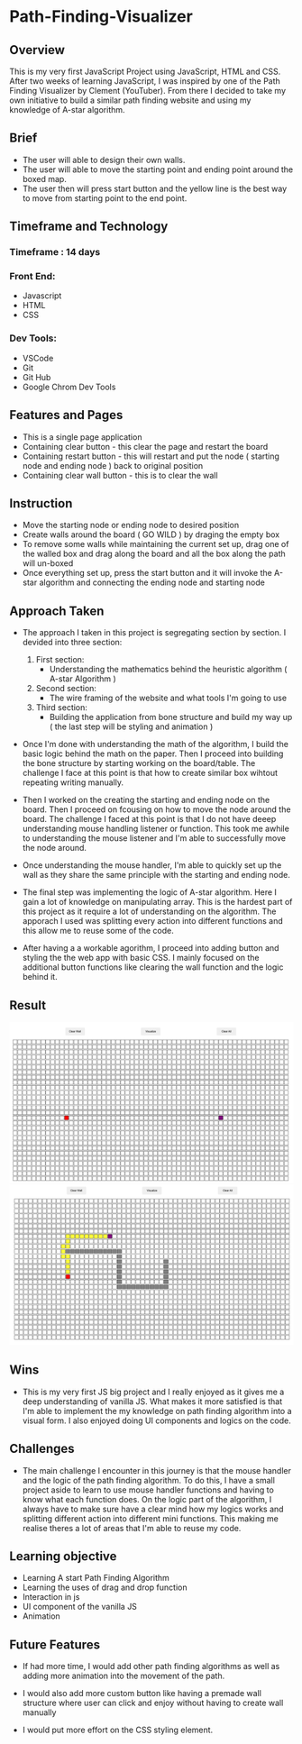 # Path-Finding-Visualizer

## Overview

This is my very first JavaScript Project using JavaScript, HTML and CSS. After two weeks of learning JavaScript, I was inspired by one of the Path Finding Visualizer by Clement (YouTuber). From there I decided to take my own initiative to build a similar path finding website and using my knowledge of A-star algorithm.

## Brief

- The user will able to design their own walls.
- The user will able to move the starting point and ending point around the boxed map.
- The user then will press start button and the yellow line is the best way to move from starting point to the end point.

## Timeframe and Technology

### Timeframe : 14 days

### Front End:

- Javascript
- HTML
- CSS

### Dev Tools:

- VSCode
- Git
- Git Hub
- Google Chrom Dev Tools

## Features and Pages

- This is a single page application
- Containing clear button - this clear the page and restart the board
- Containing restart button - this will restart and put the node ( starting node and ending node ) back to original position
- Containing clear wall button - this is to clear the wall

## Instruction

- Move the starting node or ending node to desired position
- Create walls around the board ( GO WILD ) by draging the empty box
- To remove some walls while maintaining the current set up, drag one of the walled box and drag along the board and all the box along the path will un-boxed
- Once everything set up, press the start button and it will invoke the A-star algorithm and connecting the ending node and starting node

## Approach Taken

- The approach I taken in this project is segregating section by section. I devided into three section:

  1. First section:
     - Understanding the mathematics behind the heuristic algorithm ( A-star Algorithm )
  2. Second section:
     - The wire framing of the website and what tools I'm going to use
  3. Third section:
     - Building the application from bone structure and build my way up ( the last step will be styling and animation )

- Once I'm done with understanding the math of the algorithm, I build the basic logic behind the math on the paper. Then I proceed into building the bone structure by starting working on the board/table. The challenge I face at this point is that how to create similar box wihtout repeating writing manually.

- Then I worked on the creating the starting and ending node on the board. Then I proceed on fcousing on how to move the node around the board. The challenge I faced at this point is that I do not have deeep understanding mouse handling listener or function. This took me awhile to understanding the mouse listener and I'm able to successfully move the node around.

- Once understanding the mouse handler, I'm able to quickly set up the wall as they share the same principle with the starting and ending node.

- The final step was implementing the logic of A-star algorithm. Here I gain a lot of knowledge on manipulating array. This is the hardest part of this project as it require a lot of understanding on the algorithm. The apporach I used was splitting every action into different functions and this allow me to reuse some of the code.

- After having a a workable agorithm, I proceed into adding button and styling the the web app with basic CSS. I mainly focused on the additional button functions like clearing the wall function and the logic behind it.

## Result

![Home page image](assets/HomePage.png)
![Pathed page image](assets/Path.png)

## Wins

- This is my very first JS big project and I really enjoyed as it gives me a deep understanding of vanilla JS. What makes it more satisfied is that I'm able to implement the my knowledge on path finding algorithm into a visual form. I also enjoyed doing UI components and logics on the code.

## Challenges

- The main challenge I encounter in this journey is that the mouse handler and the logic of the path finding algorithm. To do this, I have a small project aside to learn to use mouse handler functions and having to know what each function does. On the logic part of the algorithm, I always have to make sure have a clear mind how my logics works and splitting different action into different mini functions. This making me realise theres a lot of areas that I'm able to reuse my code.

## Learning objective

- Learning A start Path Finding Algorithm
- Learning the uses of drag and drop function
- Interaction in js
- UI component of the vanilla JS
- Animation

## Future Features

- If had more time, I would add other path finding algorithms as well as adding more animation into the movement of the path.

- I would also add more custom button like having a premade wall structure where user can click and enjoy without having to create wall manually

- I would put more effort on the CSS styling element.
